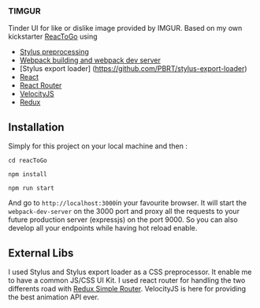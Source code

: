 ### TIMGUR

Tinder UI for like or dislike image provided by IMGUR. Based on my own kickstarter [ReacToGo](https://github.com/PBRT/reactogo) using
  * [Stylus preprocessing](https://learnboost.github.io/stylus/)
  * [Webpack building and webpack dev server](http://webpack.github.io/)
  * [Stylus export loader] (https://github.com/PBRT/stylus-export-loader)
  * [React](https://facebook.github.io/react/)
  * [React Router](https://github.com/rackt/react-router)
  * [VelocityJS](http://julian.com/research/velocity/)
  * [Redux](http://redux.js.org/)


## Installation

Simply for this project on your local machine and then : 

``` cd reacToGo ```

``` npm install ```

``` npm run start ```

And go to `http://localhost:3000`in your favourite browser. It will start the ```webpack-dev-server``` on the 3000 port and proxy all the requests to your future production server (expressjs) on the port 9000. So you can also develop all your endpoints while having hot reload enable.

## External Libs

I used Stylus and Stylus export loader as a CSS preprocessor. It enable me to have a common JS/CSS UI Kit. I used react router for handling the two differents road with [Redux Simple Router](https://github.com/rackt/redux-simple-router). VelocityJS is here for providing the best animation API ever.


